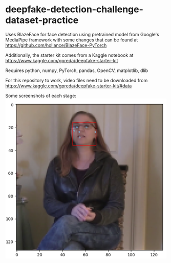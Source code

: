 # deepfake-detection-challenge-dataset-practice
Uses BlazeFace for face detection using pretrained model from Google's MediaPipe framework with some changes that can be found at https://github.com/hollance/BlazeFace-PyTorch

Additionally, the starter kit comes from a Kaggle notebook at https://www.kaggle.com/gpreda/deepfake-starter-kit

Requires python, numpy, PyTorch, pandas, OpenCV, matplotlib, dlib

For this repository to work, video files need to be downloaded from https://www.kaggle.com/gpreda/deepfake-starter-kit/#data

Some screenshots of each stage:
![alt text](https://github.com/jklewis99/deepfake-detection-challenge-dataset-practice/blob/master/screenshots/blazeface_face1.png?raw=true)
